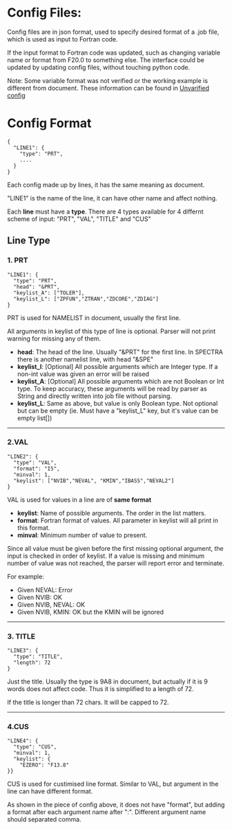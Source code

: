 # Config Files:
Config files are in json format, used to specify desired format of a .job file, which is used as input to Fortran code.

If the input format to Fortran code was updated, such as changing variable name or format from F20.0 to something else. The interface could be updated by updating config files, without touching python code.

Note: Some variable format was not verified or the working example is different from document. These information can be found in [Unvarified config](/DVR3Dinterface/configs/Unvarified_config.md)

# Config Format
~~~~
{
  "LINE1": {
    "type": "PRT",
    ....
  }
}
~~~~
Each config made up by lines, it has the same meaning as document. 

"LINE1" is the name of the line, it can have other name and affect nothing.

Each **line** must have a **type**. There are 4 types available for 4 differnt scheme of input: "PRT", "VAL", "TITLE" and "CUS"

## Line Type
### 1. PRT
~~~~
"LINE1": {
  "type": "PRT",
  "head": "&PRT",
  "keylist_A": ["TOLER"],
  "keylist_L": ["ZPFUN","ZTRAN","ZDCORE","ZDIAG"]
}
~~~~
PRT is used for NAMELIST in document, usually the first line.

All arguments in keylist of this type of line is optional. Parser will not print warning for missing any of them.

* **head**: The head of the line. Usually "&PRT" for the first line. In SPECTRA there is another namelist line, with head "&SPE"
* **keylist_I**: \[Optional\] All possible arguments which are Integer type. If a non-int value was given an error will be raised
* **keylist_A**: \[Optional\] All possible arguments which are not Boolean or Int type. To keep accuracy, these arguments will be read by parser as String and directly written into job file without parsing.
* **keylist_L**: Same as above, but value is only Boolean type. Not optional but can be empty (ie. Must have a "keylist_L" key, but it's value can be empty list\[\])

---
### 2.VAL
~~~~
"LINE2": {
  "type": "VAL",
  "format": "I5",
  "minval": 1,
  "keylist": ["NVIB","NEVAL", "KMIN","IBASS","NEVAL2"]
}
~~~~

VAL is used for values in a line are of **same format**

* **keylist**: Name of possible arguments. The order in the list matters.
* **format**: Fortran format of values. All parameter in keylist will all print in this format.
* **minval**: Minimum number of value to present. 

Since all value must be given before the first missing optional argument, the input is checked in order of keylist. If a value is missing and minimum number of value was not reached, the parser will report error and terminate.

For example:
* Given NEVAL: Error
* Given NVIB: OK
* Given NVIB, NEVAL: OK
* Given NVIB, KMIN: OK but the KMIN will be ignored

---
### 3. TITLE
~~~~
"LINE3": {
  "type": "TITLE",
  "length": 72
}
~~~~
Just the title. Usually the type is 9A8 in document, but actually if it is 9 words does not affect code. Thus it is simplified to a length of 72.

If the title is longer than 72 chars. It will be capped to 72.

---
### 4.CUS
~~~~
"LINE4": {
  "type": "CUS",
  "minval": 1,
  "keylist": {
    "EZERO": "F13.8"
}}
~~~~
CUS is used for custimised line format. Similar to VAL, but argument in the line can have different format.

As shown in the piece of config above, it does not have "format", but adding a format after each argument name after ":". Different argument name should separated comma.
